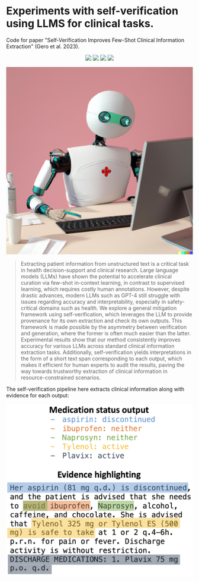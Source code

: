 # Experiments with self-verification using LLMS for clinical tasks.

Code for paper "Self-Verification Improves Few-Shot Clinical Information Extraction" (Gero et al. 2023).

<p align="center">
  <img src="https://img.shields.io/badge/license-mit-blue.svg">
  <img src="https://img.shields.io/badge/python-3.6+-blue">
  <img src="https://img.shields.io/badge/pytorch-1.0+-blue">
  <img src="https://img.shields.io/pypi/v/imodelsx?color=green">  
</p>  

![](figs/logo.png)

> Extracting patient information from unstructured text is a critical task in health decision-support and clinical research. Large language models (LLMs) have shown the potential to accelerate clinical curation via few-shot in-context learning, in contrast to supervised learning, which requires costly human annotations. However, despite drastic advances, modern LLMs such as GPT-4 still struggle with issues regarding accuracy and interpretability, especially in safety-critical domains such as health. We explore a general mitigation framework using self-verification, which leverages the LLM to provide provenance for its own extraction and check its own outputs. This framework is made possible by the asymmetry between verification and generation, where the former is often much easier than the latter. Experimental results show that our method consistently improves accuracy for various LLMs across standard clinical information extraction tasks. Additionally, self-verification yields interpretations in the form of a short text span corresponding to each output, which makes it efficient for human experts to audit the results, paving the way towards trustworthy extraction of clinical information in resource-constrained scenarios.

The self-verification pipeline here extracts clinical information along with evidence for each output:

![](figs/med_status_ex.png)